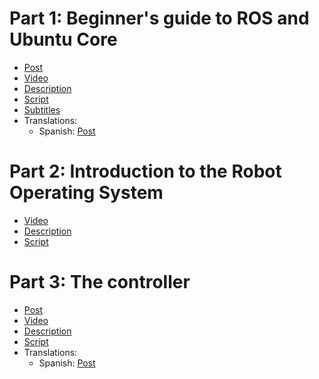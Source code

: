 # Part 1: Beginner's guide to ROS and Ubuntu Core

* [Post](part1/post.md)
* [Video](https://youtu.be/KidVVqbsIHI)
* [Description](part1/description.txt)
* [Script](part1/script.txt)
* [Subtitles](part1/subtitles.srt)
* Translations:
  * Spanish:
    [Post](part1/post-es.md)

# Part 2: Introduction to the Robot Operating System

- [Video](https://youtu.be/Sw33EbZHris)
- [Description](part2/description.txt)
- [Script](part2/script.txt)


# Part 3: The controller

* [Post](part3/post.md)
* [Video](https://youtu.be/xRK-tOgzeUo)
* [Description](part3/description.txt)
* [Script](part3/script.txt)
* Translations:
  * Spanish:
    [Post](part3/post-es.md)